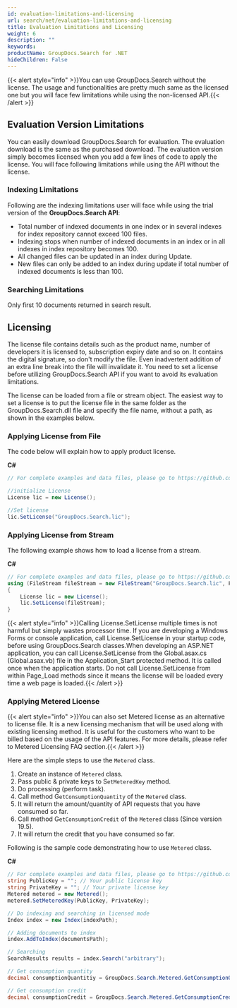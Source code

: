 ```yaml
---
id: evaluation-limitations-and-licensing
url: search/net/evaluation-limitations-and-licensing
title: Evaluation Limitations and Licensing
weight: 6
description: ""
keywords: 
productName: GroupDocs.Search for .NET
hideChildren: False
---
```

{{< alert style="info" >}}You can use GroupDocs.Search without the license. The usage and functionalities are pretty much same as the licensed one but you will face few limitations while using the non-licensed API.{{< /alert >}}

## Evaluation Version Limitations

You can easily download GroupDocs.Search for evaluation. The evaluation download is the same as the purchased download. The evaluation version simply becomes licensed when you add a few lines of code to apply the license. You will face following limitations while using the API without the license.  

### Indexing Limitations

Following are the indexing limitations user will face while using the trial version of the **GroupDocs.Search API**:

*   Total number of indexed documents in one index or in several indexes for index repository cannot exceed 100 files.
*   Indexing stops when number of indexed documents in an index or in all indexes in index repository becomes 100.
*   All changed files can be updated in an index during Update.
*   New files can only be added to an index during update if total number of indexed documents is less than 100.

### Searching Limitations

Only first 10 documents returned in search result.

## Licensing 

The license file contains details such as the product name, number of developers it is licensed to, subscription expiry date and so on. It contains the digital signature, so don't modify the file. Even inadvertent addition of an extra line break into the file will invalidate it. You need to set a license before utilizing GroupDocs.Search API if you want to avoid its evaluation limitations. 

The license can be loaded from a file or stream object. The easiest way to set a license is to put the license file in the same folder as the GroupDocs.Search.dll file and specify the file name, without a path, as shown in the examples below.

### Applying License from File

The code below will explain how to apply product license.

**C#**

```csharp
// For complete examples and data files, please go to https://github.com/groupdocs-search/GroupDocs.Search-for-.NET

//initialize License
License lic = new License();

//Set license
lic.SetLicense("GroupDocs.Search.lic");
```

### Applying License from Stream

The following example shows how to load a license from a stream.

**C#**

```csharp
// For complete examples and data files, please go to https://github.com/groupdocs-search/GroupDocs.Search-for-.NET
using (FileStream fileStream = new FileStream("GroupDocs.Search.lic", FileMode.Open, FileAccess.Read))
{
    License lic = new License();
    lic.SetLicense(fileStream);
}
```

{{< alert style="info" >}}Calling License.SetLicense multiple times is not harmful but simply wastes processor time. If you are developing a Windows Forms or console application, call License.SetLicense in your startup code, before using GroupDocs.Search classes.When developing an ASP.NET application, you can call License.SetLicense from the Global.asax.cs (Global.asax.vb) file in the Application_Start protected method. It is called once when the application starts. Do not call License.SetLicense from within Page_Load methods since it means the license will be loaded every time a web page is loaded.{{< /alert >}}

### Applying Metered License

{{< alert style="info" >}}You can also set Metered license as an alternative to license file. It is a new licensing mechanism that will be used along with existing licensing method. It is useful for the customers who want to be billed based on the usage of the API features. For more details, please refer to Metered Licensing FAQ section.{{< /alert >}}

Here are the simple steps to use the `Metered` class.

1.  Create an instance of `Metered` class.
2.  Pass public & private keys to S`etMeteredKey` method.
3.  Do processing (perform task).
4.  Call method G`etConsumptionQuantity` of the `Metered` class.
5.  It will return the amount/quantity of API requests that you have consumed so far.
6.  Call method G`etConsumptionCredit` of the `Metered` class (Since version 19.5).
7.  It will return the credit that you have consumed so far.

Following is the sample code demonstrating how to use `Metered` class.

**C#**

```csharp
// For complete examples and data files, please go to https://github.com/groupdocs-search/GroupDocs.Search-for-.NET
string PublicKey = ""; // Your public license key
string PrivateKey = ""; // Your private license key
Metered metered = new Metered();
metered.SetMeteredKey(PublicKey, PrivateKey);

// Do indexing and searching in licensed mode 
Index index = new Index(indexPath);

// Adding documents to index
index.AddToIndex(documentsPath);

// Searching
SearchResults results = index.Search("arbitrary");

// Get consumption quantity
decimal consumptionQuantitiy = GroupDocs.Search.Metered.GetConsumptionQuantity();

// Get consumption credit
decimal consumptionCredit = GroupDocs.Search.Metered.GetConsumptionCredit();
```
